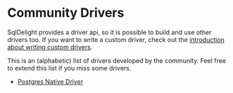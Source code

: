 # Community Drivers

SqlDelight provides a driver api, so it is possible to build and use other drivers too.
If you want to write a custom driver, check out the [introduction about writing custom drivers](../custom/drivers).

This is an (alphabetic) list of drivers developed by the community.
Feel free to extend this list if you miss some drivers.

- [Postgres Native Driver](https://github.com/hfhbd/postgres-native-sqldelight)
